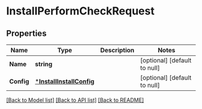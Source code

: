 # InstallPerformCheckRequest

## Properties
Name | Type | Description | Notes
------------ | ------------- | ------------- | -------------
**Name** | **string** |  | [optional] [default to null]
**Config** | [***InstallInstallConfig**](installInstallConfig.md) |  | [optional] [default to null]

[[Back to Model list]](../../README.md#documentation-for-models) [[Back to API list]](../../README.md#documentation-for-api-endpoints) [[Back to README]](../../README.md)


